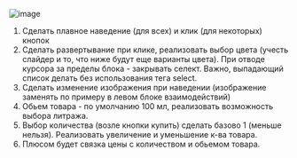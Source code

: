 ![image](https://user-images.githubusercontent.com/51965725/137870239-324bbbe5-fabf-4b5a-834a-d0c9df98398f.png)

1. Сделать плавное наведение (для всех) и клик (для некоторых) кнопок
2. Сделать развертывание при клике, реализовать выбор цвета (учесть слайдер и то, что ниже будут еще варианты цвета). При отводе курсора за пределы блока - закрывать селект. Важно, выпадающий список делать без использования тега select. 
3. Сделать изменение изображения при наведении (изображение заменять по примеру в левом блоке взаимодействий)
4. Обьем товара - по умолчанию 100 мл, реализовать возможность выбора литража. 
5. Выбор количества (возле кнопки купить) сделать базово 1 (меньше нельзя). Реализовать увеличение и уменьшение к-ва товара.
6. Плюсом будет связка цены с количеством и обьемом товара.
